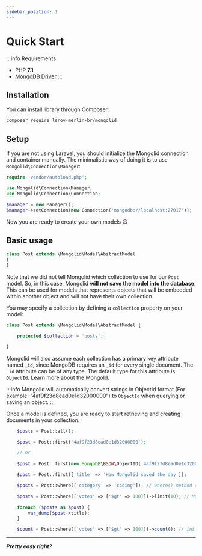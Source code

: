 ```yaml
---
sidebar_position: 1
---
```


# Quick Start

:::info Requirements
- PHP **7.1**
- [MongoDB Driver](http://php.net/manual/en/set.mongodb.php)
:::

## Installation

You can install library through Composer:

```shell title="command"
composer require leroy-merlin-br/mongolid
```

## Setup

If you are not using Laravel, you should initialize the Mongolid connection and container manually.
The minimalistic way of doing it is to use `Mongolid\Connection\Manager`:

```php title="config"
require 'vendor/autoload.php';

use Mongolid\Connection\Manager;
use Mongolid\Connection\Connection;

$manager = new Manager();
$manager->setConnection(new Connection('mongodb://localhost:27017'));
```

Now you are ready to create your own models :smile:

## Basic usage

```php title="Post.php"
class Post extends \Mongolid\Model\AbstractModel
{
}
```

Note that we did not tell Mongolid which collection to use for our `Post` model. So, in this case, Mongolid **will not save the model into the database**.
This can be used for models that represents objects that will be embedded within another object and will not have their own collection.

You may specify a collection by defining a `collection` property on your model:

```php title="Post.php"
class Post extends \Mongolid\Model\AbstractModel {

    protected $collection = 'posts';

}
```

Mongolid will also assume each collection has a primary key attribute named `_id`, since MongoDB requires an `_id` for every single document.
The `_id` attribute can be of any type. The default type for this attribute is `ObjectId`.
[Learn more about the MongoId](https://docs.mongodb.org/manual/reference/method/ObjectId/).

:::info
Mongolid will automatically convert strings in ObjectId format (For example: "4af9f23d8ead0e1d32000000")
to `ObjectId` when querying or saving an object.
:::

Once a model is defined, you are ready to start retrieving and creating documents in your collection.

```php title="Retrieving all models"
    $posts = Post::all();
```

```php title="Retrieving a document by primary key"
    $post = Post::first('4af9f23d8ead0e1d32000000');

    // or
    
    $post = Post::first(new MongoDB\BSON\ObjectID('4af9f23d8ead0e1d32000000'));
```

```php title="Retrieving a document by attribute"
    $post = Post::first(['title' => 'How Mongolid saved the day']);
```

```php title="Retrieving many documents by attribute"
    $posts = Post::where(['category' => 'coding']); // where() method returns a MongolidCursor
```

```php title="Querying using mongolid models"
    $posts = Post::where(['votes' => ['$gt' => 100]])->limit(10); // Mongolid\Cursor\Cursor

    foreach ($posts as $post) {
        var_dump($post->title);
    }
```

```php title="Mongolid count"
    $count = Post::where(['votes' => ['$gt' => 100]])->count(); // int
```

---

***Pretty easy right?***
